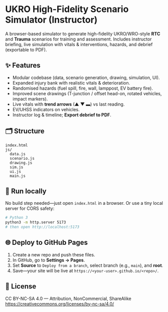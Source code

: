 # UKRO High-Fidelity Scenario Simulator (Instructor)

A browser-based simulator to generate high-fidelity UKRO/WRO-style **RTC** and **Trauma** scenarios for training and assessment.
Includes instructor briefing, live simulation with vitals & interventions, hazards, and debrief (exportable to PDF).

## ✨ Features
- Modular codebase (data, scenario generation, drawing, simulation, UI).
- Expanded injury bank with realistic vitals & deterioration.
- Randomised hazards (fuel spill, fire, wall, lamppost, EV battery fire).
- Improved scene drawings (T-junction / offset head-on, rotated vehicles, impact markers).
- Live vitals with **trend arrows** (▲ ▼ ▬) vs last reading.
- EV/UHSS indicators on vehicles.
- Instructor log & timeline; **Export debrief to PDF**.

## 🗂 Structure
```
index.html
js/
  data.js
  scenario.js
  drawing.js
  sim.js
  ui.js
  main.js
```

## 🚀 Run locally
No build step needed—just open `index.html` in a browser.
Or use a tiny local server for CORS safety:

```bash
# Python 3
python3 -m http.server 5173
# then open http://localhost:5173
```

## 🌐 Deploy to GitHub Pages
1. Create a new repo and push these files.
2. In GitHub, go to **Settings → Pages**.
3. Set **Source** to `Deploy from a branch`, select branch (e.g., `main`), and **root**.
4. Save—your site will be live at `https://<your-user>.github.io/<repo>/`.

## 📄 License
CC BY-NC-SA 4.0 — Attribution, NonCommercial, ShareAlike  
https://creativecommons.org/licenses/by-nc-sa/4.0/